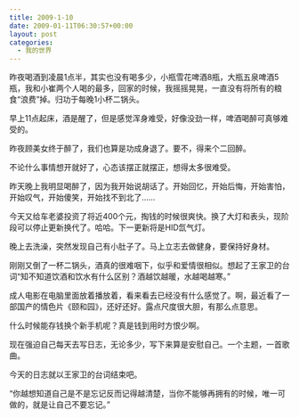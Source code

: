 ```yaml
---
title: 2009-1-10
date: 2009-01-11T06:30:57+00:00
layout: post
categories:
  - 我的世界
---
```


昨夜喝酒到凌晨1点半，其实也没有喝多少，小瓶雪花啤酒8瓶，大瓶五泉啤酒5瓶，我和小崔两个人喝的最多，回家的时候，我摇摇晃晃，一直没有将所有的粮食“浪费”掉。归功于每晚1小杯二锅头。

早上11点起床，酒是醒了，但是感觉浑身难受，好像没劲一样，啤酒喝醉可真够难受的。

昨夜顾美女终于醉了，我们也算是功成身退了。要不，得来个二回醉。

不论什么事情想开就好了，心态该摆正就摆正，想得太多很难受。

昨天晚上我明显喝醉了，因为我开始说胡话了。开始回忆，开始后悔，开始害怕，开始叹气，开始傻笑，开始找不到北了……
<!--more-->
今天又给车老婆投资了将近400个元，掏钱的时候很爽快。换了大灯和表头，现阶段可以停止更新换代了。哈哈。下一更新将是HID氙气灯。

晚上去洗澡，突然发现自己有小肚子了。马上立志去做健身，要保持好身材。

刚刚又倒了一杯二锅头，酒真的很难咽下，似乎和爱情很相似。想起了王家卫的台词“知不知道饮酒和饮水有什么区别？酒越饮越暖，水越喝越寒。”

成人电影在电脑里面放着播放着，看来看去已经没有什么感觉了。啊，最近看了一部国产的情色片《颐和园》，还好还好。露点尺度很大胆，有那么点意思。

什么时候能存钱换个新手机呢？真是钱到用时方恨少啊。

现在强迫自己每天去写日志，无论多少，写下来算是安慰自己。一个主题，一首歌曲。

今天的日志就以王家卫的台词结束吧。

“你越想知道自己是不是忘记反而记得越清楚，当你不能够再拥有的时候，唯一可做的，就是让自己不要忘记。”